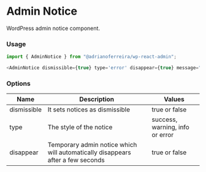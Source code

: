 # Admin Notice

WordPress admin notice component.

### Usage

```javascript
import { AdminNotice } from "@adrianoferreira/wp-react-admin";

<AdminNotice dismissible={true} type='error' disappear={true} message="Saved Successfully"/>
```

### Options

| Name | Description | Values |
|---| --- | --- |
|  dismissible | It sets notices as dismissible | true or false |
|  type | The style of the notice | success, warning, info or error |
|  disappear | Temporary admin notice which will automatically disappears after a few seconds | true or false |